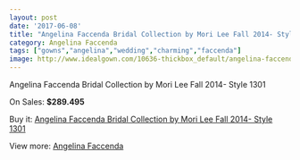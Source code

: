 ```yaml
---
layout: post
date: '2017-06-08'
title: "Angelina Faccenda Bridal Collection by Mori Lee Fall 2014- Style 1301"
category: Angelina Faccenda
tags: ["gowns","angelina","wedding","charming","faccenda"]
image: http://www.idealgown.com/10636-thickbox_default/angelina-faccenda-bridal-collection-by-mori-lee-fall-2014-style-1301.jpg
---
```

Angelina Faccenda Bridal Collection by Mori Lee Fall 2014- Style 1301

On Sales: **$289.495**
<a href="https://www.idealgown.com/en/angelina-faccenda/4373-angelina-faccenda-bridal-collection-by-mori-lee-fall-2014-style-1301.html"><amp-img layout="responsive" width="600" height="600" src="//www.idealgown.com/10636-thickbox_default/angelina-faccenda-bridal-collection-by-mori-lee-fall-2014-style-1301.jpg" alt="Angelina Faccenda Bridal Collection by Mori Lee Fall 2014- Style 1301 0" /></a>
<a href="https://www.idealgown.com/en/angelina-faccenda/4373-angelina-faccenda-bridal-collection-by-mori-lee-fall-2014-style-1301.html"><amp-img layout="responsive" width="600" height="600" src="//www.idealgown.com/10638-thickbox_default/angelina-faccenda-bridal-collection-by-mori-lee-fall-2014-style-1301.jpg" alt="Angelina Faccenda Bridal Collection by Mori Lee Fall 2014- Style 1301 1" /></a>
<a href="https://www.idealgown.com/en/angelina-faccenda/4373-angelina-faccenda-bridal-collection-by-mori-lee-fall-2014-style-1301.html"><amp-img layout="responsive" width="600" height="600" src="//www.idealgown.com/10637-thickbox_default/angelina-faccenda-bridal-collection-by-mori-lee-fall-2014-style-1301.jpg" alt="Angelina Faccenda Bridal Collection by Mori Lee Fall 2014- Style 1301 2" /></a>

Buy it: [Angelina Faccenda Bridal Collection by Mori Lee Fall 2014- Style 1301](https://www.idealgown.com/en/angelina-faccenda/4373-angelina-faccenda-bridal-collection-by-mori-lee-fall-2014-style-1301.html "Angelina Faccenda Bridal Collection by Mori Lee Fall 2014- Style 1301")

View more: [Angelina Faccenda](https://www.idealgown.com/en/51-angelina-faccenda "Angelina Faccenda")